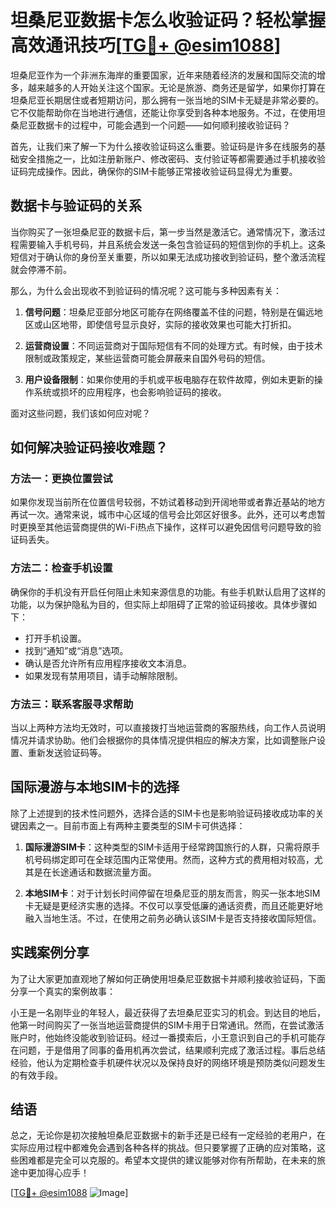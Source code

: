 # 坦桑尼亚数据卡怎么收验证码？轻松掌握高效通讯技巧[[TG💪+ @esim1088](https://t.me/s/esim1088)]

坦桑尼亚作为一个非洲东海岸的重要国家，近年来随着经济的发展和国际交流的增多，越来越多的人开始关注这个国家。无论是旅游、商务还是留学，如果你打算在坦桑尼亚长期居住或者短期访问，那么拥有一张当地的SIM卡无疑是非常必要的。它不仅能帮助你在当地进行通信，还能让你享受到各种本地服务。不过，在使用坦桑尼亚数据卡的过程中，可能会遇到一个问题——如何顺利接收验证码？

首先，让我们来了解一下为什么接收验证码这么重要。验证码是许多在线服务的基础安全措施之一，比如注册新账户、修改密码、支付验证等都需要通过手机接收验证码完成操作。因此，确保你的SIM卡能够正常接收验证码显得尤为重要。

## 数据卡与验证码的关系

当你购买了一张坦桑尼亚的数据卡后，第一步当然是激活它。通常情况下，激活过程需要输入手机号码，并且系统会发送一条包含验证码的短信到你的手机上。这条短信对于确认你的身份至关重要，所以如果无法成功接收到验证码，整个激活流程就会停滞不前。

那么，为什么会出现收不到验证码的情况呢？这可能与多种因素有关：

1. **信号问题**：坦桑尼亚部分地区可能存在网络覆盖不佳的问题，特别是在偏远地区或山区地带，即使信号显示良好，实际的接收效果也可能大打折扣。
   
2. **运营商设置**：不同运营商对于国际短信有不同的处理方式。有时候，由于技术限制或政策规定，某些运营商可能会屏蔽来自国外号码的短信。
   
3. **用户设备限制**：如果你使用的手机或平板电脑存在软件故障，例如未更新的操作系统或损坏的应用程序，也会影响验证码的接收。

面对这些问题，我们该如何应对呢？

## 如何解决验证码接收难题？

### 方法一：更换位置尝试

如果你发现当前所在位置信号较弱，不妨试着移动到开阔地带或者靠近基站的地方再试一次。通常来说，城市中心区域的信号会比郊区好很多。此外，还可以考虑暂时更换至其他运营商提供的Wi-Fi热点下操作，这样可以避免因信号问题导致的验证码丢失。

### 方法二：检查手机设置

确保你的手机没有开启任何阻止未知来源信息的功能。有些手机默认启用了这样的功能，以为保护隐私为目的，但实际上却阻碍了正常的验证码接收。具体步骤如下：

- 打开手机设置。
- 找到“通知”或“消息”选项。
- 确认是否允许所有应用程序接收文本消息。
- 如果发现有禁用项目，请手动解除限制。

### 方法三：联系客服寻求帮助

当以上两种方法均无效时，可以直接拨打当地运营商的客服热线，向工作人员说明情况并请求协助。他们会根据你的具体情况提供相应的解决方案，比如调整账户设置、重新发送验证码等。

## 国际漫游与本地SIM卡的选择

除了上述提到的技术性问题外，选择合适的SIM卡也是影响验证码接收成功率的关键因素之一。目前市面上有两种主要类型的SIM卡可供选择：

1. **国际漫游SIM卡**：这种类型的SIM卡适用于经常跨国旅行的人群，只需将原手机号码绑定即可在全球范围内正常使用。然而，这种方式的费用相对较高，尤其是在长途通话和数据流量方面。

2. **本地SIM卡**：对于计划长时间停留在坦桑尼亚的朋友而言，购买一张本地SIM卡无疑是更经济实惠的选择。不仅可以享受低廉的通话资费，而且还能更好地融入当地生活。不过，在使用之前务必确认该SIM卡是否支持接收国际短信。

## 实践案例分享

为了让大家更加直观地了解如何正确使用坦桑尼亚数据卡并顺利接收验证码，下面分享一个真实的案例故事：

小王是一名刚毕业的年轻人，最近获得了去坦桑尼亚实习的机会。到达目的地后，他第一时间购买了一张当地运营商提供的SIM卡用于日常通讯。然而，在尝试激活账户时，他始终没能收到验证码。经过一番摸索后，小王意识到自己的手机可能存在问题，于是借用了同事的备用机再次尝试，结果顺利完成了激活过程。事后总结经验，他认为定期检查手机硬件状况以及保持良好的网络环境是预防类似问题发生的有效手段。

## 结语

总之，无论你是初次接触坦桑尼亚数据卡的新手还是已经有一定经验的老用户，在实际应用过程中都难免会遇到各种各样的挑战。但只要掌握了正确的应对策略，这些困难都是完全可以克服的。希望本文提供的建议能够对你有所帮助，在未来的旅途中更加得心应手！

[[TG💪+ @esim1088](https://t.me/s/esim1088) ![Image](https://i.postimg.cc/4NQfJmqS/Snipaste-2025-05-13-00-14-12.png)]